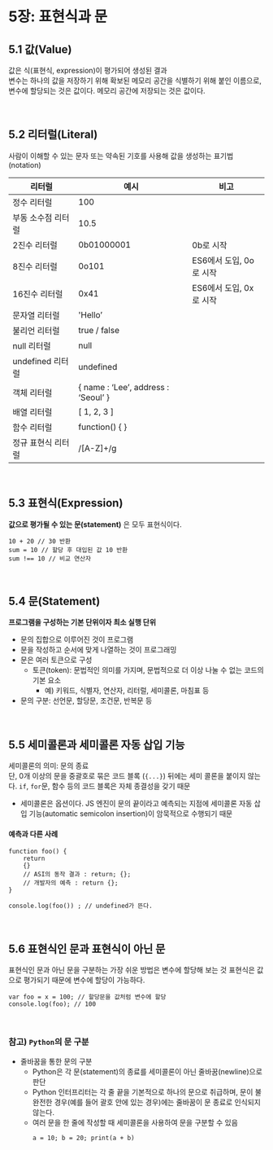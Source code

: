 # 5장: 표현식과 문

## 5.1 값(Value)

값은 식(표현식, expression)이 평가되어 생성된 결과 <br>
변수는 하나의 값을 저장하기 위해 확보된 메모리 공간을 식별하기 위해 붙인 이름으로, 변수에 할당되는 것은 값이다. 메모리 공간에 저장되는 것은
값이다.

<br>

## 5.2 리터럴(Literal)

사람이 이해할 수 있는 문자 또는 약속된 기호를 사용해 값을 생성하는 표기법(notation)

| 리터럴             | 예시                                | 비고                    |
| ------------------ | ----------------------------------- | ----------------------- |
| 정수 리터럴        | 100                                 |                         |
| 부동 소수점 리터럴 | 10.5                                |                         |
| 2진수 리터럴       | 0b01000001                          | 0b로 시작               |
| 8진수 리터럴       | 0o101                               | ES6에서 도입, 0o로 시작 |
| 16진수 리터럴      | 0x41                                | ES6에서 도입, 0x로 시작 |
| 문자열 리터럴      | 'Hello’                             |                         |
| 불리언 리터럴      | true / false                        |                         |
| null 리터럴        | null                                |                         |
| undefined 리터럴   | undefined                           |                         |
| 객체 리터럴        | { name : ‘Lee’, address : ‘Seoul’ } |                         |
| 배열 리터럴        | [ 1, 2, 3 ]                         |                         |
| 함수 리터럴        | function() { }                      |                         |
| 정규 표현식 리터럴 | /[A-Z]+/g                           |                         |

<br>

## 5.3 표현식(Expression)

**값으로 평가될 수 있는 문(statement)** 은 모두 표현식이다.

```
10 + 20 // 30 반환
sum = 10 // 할당 후 대입된 값 10 반환
sum !== 10 // 비교 연산자
```

<br>

## 5.4 문(Statement)

**프로그램을 구성하는 기본 단위이자 최소 실행 단위**

- 문의 집합으로 이루어진 것이 프로그램
- 문을 작성하고 순서에 맞게 나열하는 것이 프로그래밍
- 문은 여러 토큰으로 구성
  - 토큰(token): 문법적인 의미를 가지며, 문법적으로 더 이상 나눌 수 없는 코드의 기본 요소
    - 예) 키워드, 식별자, 연산자, 리터럴, 세미콜론, 마침표 등
- 문의 구분: 선언문, 할당문, 조건문, 반복문 등

<br>

## 5.5 세미콜론과 세미콜론 자동 삽입 기능

세미콜론의 의미: 문의 종료 <br>
단, 0개 이상의 문을 중괄호로 묶은 코드 블록 (`{...}`) 뒤에는 세미 콜론을 붙이지 않는다. `if`, `for`문, 함수 등의 코드 블록은 자체 종결성을 갖기 때문

- 세미콜론은 옵션이다. JS 엔진이 문의 끝이라고 예측되는 지점에 세미콜론 자동 삽입 기능(automatic semicolon insertion)이 암묵적으로 수행되기 때문

#### 예측과 다른 사례

```
function foo() {
    return
    {}
    // ASI의 동작 결과 : return; {};
    // 개발자의 예측 : return {};
}

console.log(foo()) ; // undefined가 뜬다.
```

<br>

## 5.6 표현식인 문과 표현식이 아닌 문

표현식인 문과 아닌 문을 구분하는 가장 쉬운 방법은 변수에 할당해 보는 것
표현식은 값으로 평가되기 때문에 변수에 할당이 가능하다.

```
var foo = x = 100; // 할당문을 값처럼 변수에 할당
console.log(foo); // 100
```

<br>

### 참고) `Python`의 문 구분

- 줄바꿈을 통한 문의 구분
  - Python은 각 문(statement)의 종료를 세미콜론이 아닌 줄바꿈(newline)으로 판단
  - Python 인터프리터는 각 줄 끝을 기본적으로 하나의 문으로 취급하며, 문이 불완전한 경우(예를 들어 괄호 안에 있는 경우)에는 줄바꿈이 문 종료로 인식되지 않는다.
  - 여러 문을 한 줄에 작성할 때 세미콜론을 사용하여 문을 구분할 수 있음
    ```
    a = 10; b = 20; print(a + b)
    ```
